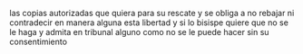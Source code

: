 las copias autorizadas que quiera para su rescate y se obliga a no rebajar ni contradecir en manera alguna esta libertad y si lo bisispe quiere que no se le haga y admita en tribunal alguno como no se le puede hacer sin su consentimiento